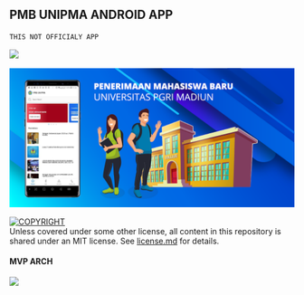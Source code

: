 ## PMB UNIPMA ANDROID APP
```diff
THIS NOT OFFICIALY APP
```
[<img src="https://cdn.rawgit.com/steverichey/google-play-badge-svg/master/img/id_get.svg" width="20%">](https://play.google.com/store/apps/details?id=id.ac.unipma.pmb)


[<img src="./art/art.png">](./art/art.png)

[![COPYRIGHT](https://img.shields.io/badge/LICENSE%20-MIT-green.svg)](./license.md) <br />
Unless covered under some other license, all content in this repository is shared under an MIT license. See [license.md](./license.md) for details.<br/>

[]()

#### MVP ARCH
[<img 
src="https://camo.githubusercontent.com/b6d28b8dca9127b5cf6cc5ebba7f0099c53946ab/68747470733a2f2f6a616e69736861722e6769746875622e696f2f696d616765732f6d76702d6170702d706963732f6d76702d617263682e706e67">](https://github.com/MindorksOpenSource/android-mvp-architecture)

